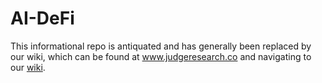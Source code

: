# AI-DeFi

This informational repo is antiquated and has generally been replaced by our wiki, which can be found at www.judgeresearch.co and navigating to our [wiki](https://judgeresearch.notion.site/judgeresearch/The-Judge-Research-Wiki-37d2ae0159254928b483f01fec87b576).

